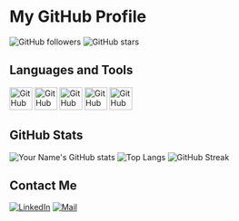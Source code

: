 # My GitHub Profile

![GitHub followers](https://img.shields.io/github/followers/ibrahimuzunn?label=Follow&style=social)
![GitHub stars](https://img.shields.io/github/stars/ibrahimuzunn?affiliations=OWNER%2CCOLLABORATOR&style=social)

## Languages and Tools

<img src="https://simpleicons.org/icons/dotnet.svg" alt="GitHub" width="40" height="40" style="fill:#181717;">
<img src="https://simpleicons.org/icons/javascript.svg" alt="GitHub" width="40" height="40" style="fill:#181717;">
<img src="https://simpleicons.org/icons/android.svg" alt="GitHub" width="40" height="40" style="fill:#181717;">
<img src="https://simpleicons.org/icons/c.svg" alt="GitHub" width="40" height="40" style="fill:#181717;">
<img src="https://simpleicons.org/icons/mysql.svg" alt="GitHub" width="40" height="40" style="fill:#181717;">

## GitHub Stats

![Your Name's GitHub stats](https://github-readme-stats.vercel.app/api?username=ibrahimuzunn&show_icons=true&theme=radical)
![Top Langs](https://github-readme-stats.vercel.app/api/top-langs/?username=ibrahimuzunn&layout=compact&theme=radical)
![GitHub Streak](https://github-readme-streak-stats.herokuapp.com/?user=ibrahimuzunn&theme=tokyonight)

## Contact Me

[![LinkedIn](https://img.shields.io/badge/LinkedIn-0077B5?style=for-the-badge&logo=linkedin&logoColor=white)](https://www.linkedin.com/in/ibrahim-uzun-00218b238)
[![Mail](https://img.shields.io/badge/Mail-D14836?style=for-the-badge&logo=mail&logoColor=white)](mailto:ibrahimuzunonly@icloud.com)
